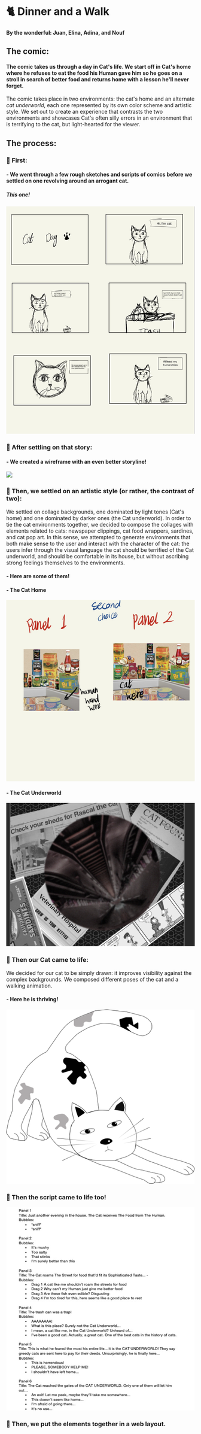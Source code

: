 # :cat2: Dinner and a Walk
#### By the wonderful: Juan, Elina, Adina, and Nouf 
## The comic:
#### The comic takes us through a day in Cat's life. We start off in Cat's home where he refuses to eat the food his Human gave him so he goes on a stroll in search of better food and returns home with a lesson he'll never forget.
The comic takes place in two environments: the cat's home and an alternate _cat underworld_, each one represented by its own color scheme and artistic style. We set out to create an experience that contrasts the two environments and showcases Cat's often silly errors in an environment that is terrifying to the cat, but light-hearted for the viewer.
## The process:
### 🐾 First:
#### - We went through a few rough sketches and scripts of comics before we settled on one revolving around an arrogant cat.
##### This one!
![](catroughsketch.JPG)
### 🐾 After settling on that story:
#### - We created a wireframe with an even better storyline!
![](wireframerecording.gif)
### 🐾 Then, we settled on an artistic style (or rather, the contrast of two):
We settled on collage backgrounds, one dominated by light tones (Cat's home) and one dominated by darker ones (the Cat underworld). In order to tie the cat environments together, we decided to compose the collages with elements related to cats: newspaper clippings, cat food wrappers, sardines, and cat pop art. In this sense, we attempted to generate environments that both make sense to the user and interact with the character of the cat: the users infer through the visual language the cat should be terrified of the Cat underworld, and should be comfortable in its house, but without ascribing strong feelings themselves to the environments.
#### - Here are some of them!
#### - The Cat Home
![](collageidea1.JPG)
#### - The Cat Underworld
![](collageidea2.jpg)
### 🐾 Then our Cat came to life:
We decided for our cat to be simply drawn: it improves visibility against the complex backgrounds. We composed different poses of the cat and a walking animation.
#### - Here he is thriving!
![](non-transparentcat3.svg)
### 🐾 Then the script came to life too!
![](script.jpg)
### 🐾 Then, we put the elements together in a web layout.


